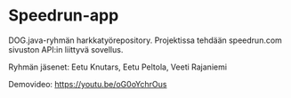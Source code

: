 # Speedrun-app
DOG.java-ryhmän harkkatyörepository. Projektissa tehdään speedrun.com sivuston API:in liittyvä sovellus.

Ryhmän jäsenet: Eetu Knutars, Eetu Peltola, Veeti Rajaniemi

Demovideo: https://youtu.be/oG0oYchrOus
